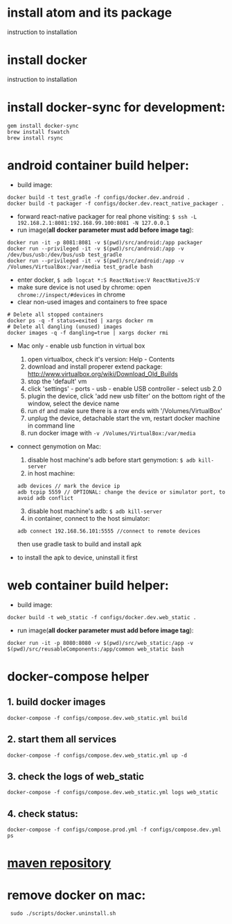 # install atom and its package
instruction to installation

# install docker
instruction to installation

# install docker-sync for development:
```
gem install docker-sync
brew install fswatch
brew install rsync
```

# android container build helper:
* build image:
```
docker build -t test_gradle -f configs/docker.dev.android .
docker build -t packager -f configs/docker.dev.react_native_packager .
```
* forward react-native packager for real phone visiting: ``$ ssh -L 192.168.2.1:8081:192.168.99.100:8081 -N 127.0.0.1``
* run image(**all docker parameter must add before image tag**):
```
docker run -it -p 8081:8081 -v $(pwd)/src/android:/app packager
docker run --privileged -it -v $(pwd)/src/android:/app -v /dev/bus/usb:/dev/bus/usb test_gradle
docker run --privileged -it -v $(pwd)/src/android:/app -v /Volumes/VirtualBox:/var/media test_gradle bash
```
* enter docker, ``$ adb logcat *:S ReactNative:V ReactNativeJS:V``
* make sure device is not used by chrome: open ``chrome://inspect/#devices`` in chrome
* clear non-used images and containers to free space
```
# Delete all stopped containers
docker ps -q -f status=exited | xargs docker rm
# Delete all dangling (unused) images
docker images -q -f dangling=true | xargs docker rmi
```
* Mac only - enable usb function in virtual box
  1. open virtualbox, check it's version: Help - Contents
  2. download and install properer extend package: http://www.virtualbox.org/wiki/Download_Old_Builds
  3. stop the 'default' vm
  4. click 'settings' - ports - usb - enable USB controller - select usb 2.0
  5. plugin the device, click 'add new usb filter' on the bottom right of the window, select the device name
  5. run ``df`` and make sure there is a row ends with '/Volumes/VirtualBox'
  6. unplug the device, detachable start the vm, restart docker machine in command line
  7. run docker image with ``-v /Volumes/VirtualBox:/var/media``

* connect genymotion on Mac:
  1. disable host machine's adb before start genymotion:
  ``$ adb kill-server``
  2. in host machine:
  ```
  adb devices // mark the device ip
  adb tcpip 5559 // OPTIONAL: change the device or simulator port, to avoid adb conflict
  ```
  3. disable host machine's adb:
  ``$ adb kill-server``
  4. in container, connect to the host simulator:
  ```
  adb connect 192.168.56.101:5555 //connect to remote devices
  ```
  then use gradle task to build and install apk
* to install the apk to device, uninstall it first

# web container build helper:
* build image:
```
docker build -t web_static -f configs/docker.dev.web_static .
```
* run image(**all docker parameter must add before image tag**):
```
docker run -it -p 8080:8080 -v $(pwd)/src/web_static:/app -v $(pwd)/src/reusableComponents:/app/common web_static bash
```

# docker-compose helper
## 1. build docker images
``docker-compose -f configs/compose.dev.web_static.yml build``
## 2. start them all services
``docker-compose -f configs/compose.dev.web_static.yml up -d``
## 3. check the logs of web_static
``docker-compose -f configs/compose.dev.web_static.yml logs web_static``
## 4. check status:
``docker-compose -f configs/compose.prod.yml -f configs/compose.dev.yml ps``

# [maven repository](https://mvnrepository.com/repos)

# remove docker on mac:
`` sudo ./scripts/docker.uninstall.sh``
